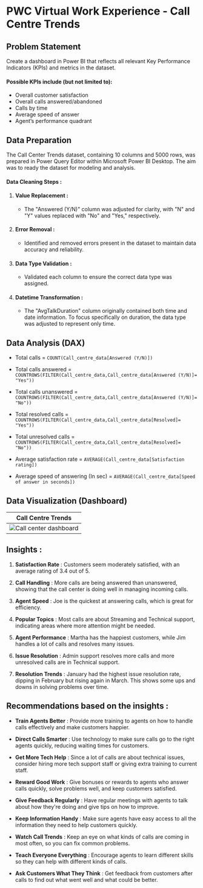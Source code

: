 # PWC Virtual Work Experience - Call Centre Trends


## Problem Statement
Create a dashboard in Power BI that reflects all relevant Key Performance Indicators (KPIs) and metrics in the dataset.

#### Possible KPIs include (but not limited to):

- Overall customer satisfaction
- Overall calls answered/abandoned
- Calls by time
- Average speed of answer
- Agent’s performance quadrant 

## Data Preparation
The Call Center Trends dataset, containing 10 columns and 5000 rows, was prepared in Power Query Editor within Microsoft Power BI Desktop. The aim was to ready the dataset for modeling and analysis.

#### Data Cleaning Steps :

1. #### Value Replacement :
   - The "Answered (Y/N)" column was adjusted for clarity, with "N" and "Y" values replaced with "No" and "Yes," respectively.
2. #### Error Removal :
   - Identified and removed errors present in the dataset to maintain data accuracy and reliability.
3. #### Data Type Validation :
   - Validated each column to ensure the correct data type was assigned. 
4. #### Datetime Transformation :
   - The "AvgTalkDuration" column originally contained both time and date information. To focus specifically on duration, the data type was adjusted to represent only time.

## Data Analysis (DAX)

  - Total calls = `COUNT(Call_centre_data[Answered (Y/N)])`
    
  - Total calls answered = `COUNTROWS(FILTER(Call_centre_data,Call_centre_data[Answered (Y/N)]= "Yes"))`
    
  - Total calls unanswered = `COUNTROWS(FILTER(Call_centre_data,Call_centre_data[Answered (Y/N)]= "No"))`
    
  - Total resolved calls = `COUNTROWS(FILTER(Call_centre_data,Call_centre_data[Resolved]= "Yes")) `
    
  - Total unresolved calls = `COUNTROWS(FILTER(Call_centre_data,Call_centre_data[Resolved]= "No")) `
    
  - Average satisfaction rate = `AVERAGE(Call_centre_data[Satisfaction rating])`
    
  - Average speed of answering (In sec) = `AVERAGE(Call_centre_data[Speed of answer in seconds])`

## Data Visualization (Dashboard)
| Call Centre Trends |
| ----------- |
|![Call center dashboard](https://github.com/Athira-AM/Call-center-trend-analysis/assets/157714268/5b7fe475-f318-47d1-8f04-a4dab7fe840d)|

## Insights :

1. **Satisfaction Rate** : Customers seem moderately satisfied, with an average rating of 3.4 out of 5. 

2. **Call Handling** : More calls are being answered than unanswered, showing that the call center is doing well in managing incoming calls.

3. **Agent Speed** : Joe is the quickest at answering calls, which is great for efficiency.

4. **Popular Topics** : Most calls are about Streaming and Technical support, indicating areas where more attention might be needed.

5. **Agent Performance** : Martha has the happiest customers, while Jim handles a lot of calls and resolves many issues.

6. **Issue Resolution** : Admin support resolves more calls and more unresolved calls are in Technical support.

7. **Resolution Trends** : January had the highest issue resolution rate, dipping in February but rising again in March. This shows some ups and downs in solving problems over time.


## Recommendations based on the insights :

- **Train Agents Better** : Provide more training to agents on how to handle calls effectively and make customers happier.

- **Direct Calls Smarter** : Use technology to make sure calls go to the right agents quickly, reducing waiting times for customers.

- **Get More Tech Help** : Since a lot of calls are about technical issues, consider hiring more tech support staff or giving extra training to current staff.

- **Reward Good Work** : Give bonuses or rewards to agents who answer calls quickly, solve problems well, and keep customers satisfied.

- **Give Feedback Regularly** : Have regular meetings with agents to talk about how they're doing and give tips on how to improve.

- **Keep Information Handy** : Make sure agents have easy access to all the information they need to help customers quickly.

- **Watch Call Trends** : Keep an eye on what kinds of calls are coming in most often, so you can fix common problems.

- **Teach Everyone Everything** : Encourage agents to learn different skills so they can help with different kinds of calls.

- **Ask Customers What They Think** : Get feedback from customers after calls to find out what went well and what could be better.



    
  


